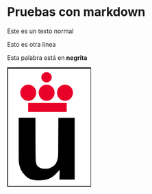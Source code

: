 # Pruebas con markdown

Este es un texto 
normal

Esto es otra línea 

Esta palabra está en **negrita**

![](Logo-urjc.png)